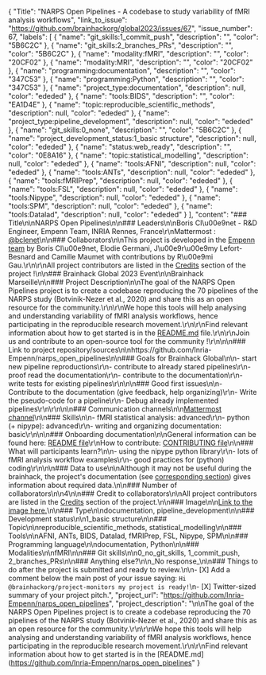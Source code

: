 {
  "Title": "NARPS Open Pipelines - A codebase to study variability of fMRI analysis workflows",
  "link_to_issue": "https://github.com/brainhackorg/global2023/issues/67",
  "issue_number": 67,
  "labels": [
    {
      "name": "git_skills:1_commit_push",
      "description": "",
      "color": "5B6C2C"
    },
    {
      "name": "git_skills:2_branches_PRs",
      "description": "",
      "color": "5B6C2C"
    },
    {
      "name": "modality:fMRI",
      "description": "",
      "color": "20CF02"
    },
    {
      "name": "modality:MRI",
      "description": "",
      "color": "20CF02"
    },
    {
      "name": "programming:documentation",
      "description": "",
      "color": "347C53"
    },
    {
      "name": "programming:Python",
      "description": "",
      "color": "347C53"
    },
    {
      "name": "project_type:documentation",
      "description": null,
      "color": "ededed"
    },
    {
      "name": "tools:BIDS",
      "description": "",
      "color": "EA1D4E"
    },
    {
      "name": "topic:reproducible_scientific_methods",
      "description": null,
      "color": "ededed"
    },
    {
      "name": "project_type:pipeline_development",
      "description": null,
      "color": "ededed"
    },
    {
      "name": "git_skills:0_none",
      "description": "",
      "color": "5B6C2C"
    },
    {
      "name": "project_development_status:1_basic structure",
      "description": null,
      "color": "ededed"
    },
    {
      "name": "status:web_ready",
      "description": "",
      "color": "0E8A16"
    },
    {
      "name": "topic:statistical_modelling",
      "description": null,
      "color": "ededed"
    },
    {
      "name": "tools:AFNI",
      "description": null,
      "color": "ededed"
    },
    {
      "name": "tools:ANTs",
      "description": null,
      "color": "ededed"
    },
    {
      "name": "tools:fMRIPrep",
      "description": null,
      "color": "ededed"
    },
    {
      "name": "tools:FSL",
      "description": null,
      "color": "ededed"
    },
    {
      "name": "tools:Nipype",
      "description": null,
      "color": "ededed"
    },
    {
      "name": "tools:SPM",
      "description": null,
      "color": "ededed"
    },
    {
      "name": "tools:Datalad",
      "description": null,
      "color": "ededed"
    }
  ],
  "content": "### Title\n\nNARPS Open Pipelines\n\n### Leaders\n\nBoris Cl\u00e9net - R&D Engineer, Empenn Team, INRIA Rennes, France\r\nMattermost : [@bclenet](https://mattermost.brainhack.org/brainhack/messages/@bclenet)\n\n### Collaborators\n\nThis project is developed in the [Empenn team](https://team.inria.fr/empenn/) by Boris Cl\u00e9net, Elodie Germani, J\u00e9r\u00e9my Lefort-Besnard and Camille Maumet with contributions by R\u00e9mi Gau.\r\n\r\nAll project contributors are listed in the [Credits](https://github.com/Inria-Empenn/narps_open_pipelines#credits) section of the project !\n\n### Brainhack Global 2023 Event\n\nBrainhack Marseille\n\n### Project Description\n\nThe goal of the NARPS Open Pipelines project is to create a codebase reproducing the 70 pipelines of the NARPS study (Botvinik-Nezer et al., 2020) and share this as an open resource for the community.\r\n\r\nWe hope this tools will help analysing and understanding variability of fMRI analysis workflows, hence participating in the reproducible research movement.\r\n\r\nFind relevant information about how to get started is in the [README.md](https://github.com/Inria-Empenn/narps_open_pipelines#readme) file.\r\n\r\nJoin us and contribute to an open-source tool for the community !\r\n\n\n### Link to project repository/sources\n\nhttps://github.com/Inria-Empenn/narps_open_pipelines\n\n### Goals for Brainhack Global\n\n- start new pipeline reproductions\r\n- contribute to already stared pipelines\r\n- proof read the documentation\r\n- contribute to the documentation\r\n- write tests for existing pipelines\r\n\n\n### Good first issues\n\n- Contribute to the documentation (give feedback, help organizing)\r\n- Write the pseudo-code for a pipeline\r\n- Debug already implemented pipelines\r\n\r\n\n\n### Communication channels\n\n[Mattermost channel](https://mattermost.brainhack.org/brainhack/channels/narps-open-pipelines)\n\n### Skills\n\n- fMRI statistical analysis: advanced\r\n- python (+ nipype): advanced\r\n- writing and organizing documentation: basic\r\n\n\n### Onboarding documentation\n\nGeneral information can be found here: [README file](https://github.com/Inria-Empenn/narps_open_pipelines/blob/main/README.md)\r\nHow to contribute: [CONTRIBUTING file](https://github.com/Inria-Empenn/narps_open_pipelines/blob/main/CONTRIBUTING.md)\n\n### What will participants learn?\n\n- using the nipype python library\r\n- lots of fMRI analysis workflow examples\r\n- good practices for (python) coding\r\n\n\n### Data to use\n\nAlthough it may not be useful during the brainhack, the project's documentation (see [corresponding section](https://github.com/Inria-Empenn/narps_open_pipelines/blob/main/docs/data.md)) gives information about required data.\n\n### Number of collaborators\n\n4\n\n### Credit to collaborators\n\nAll project contributors are listed in the [Credits](https://github.com/Inria-Empenn/narps_open_pipelines#credits) section of the project.\n\n### Image\n\n[Link to the image here.](https://github.com/Inria-Empenn/narps_open_pipelines/blob/main/assets/images/project_illustration.png)\n\n### Type\n\ndocumentation, pipeline_development\n\n### Development status\n\n1_basic structure\n\n### Topic\n\nreproducible_scientific_methods, statistical_modelling\n\n### Tools\n\nAFNI, ANTs, BIDS, Datalad, fMRIPrep, FSL, Nipype, SPM\n\n### Programming language\n\ndocumentation, Python\n\n### Modalities\n\nfMRI\n\n### Git skills\n\n0_no_git_skills, 1_commit_push, 2_branches_PRs\n\n### Anything else?\n\n_No response_\n\n### Things to do after the project is submitted and ready to review.\n\n- [X] Add a comment below the main post of your issue saying: `Hi @brainhackorg/project-monitors my project is ready!`\n- [X] Twitter-sized summary of your project pitch.",
  "project_url": "https://github.com/Inria-Empenn/narps_open_pipelines",
  "project_description": "\n\nThe goal of the NARPS Open Pipelines project is to create a codebase reproducing the 70 pipelines of the NARPS study (Botvinik-Nezer et al., 2020) and share this as an open resource for the community.\r\n\r\nWe hope this tools will help analysing and understanding variability of fMRI analysis workflows, hence participating in the reproducible research movement.\r\n\r\nFind relevant information about how to get started is in the [README.md](https://github.com/Inria-Empenn/narps_open_pipelines"
}